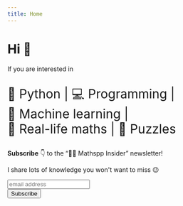 ```yaml
---
title: Home
---
```


# Hi 👋

If you are interested in

<p style="font-size:200%">
    <span style="white-space:nowrap">🐍 Python</span> |
    <span style="white-space:nowrap">💻 Programming</span> |
    <span style="white-space:nowrap">🤖 Machine learning</span> |
    <br />
    <span style="white-space:nowrap">🧠 Real-life maths</span> |
    <span style="white-space:nowrap">🧩 Puzzles</span>
</p>

**Subscribe** 👇 to the “🐍📝 Mathspp Insider” newsletter!

I share lots of knowledge you won't want to miss 😉

<div id="mc_embed_signup">
<form action="https://mathspp.us18.list-manage.com/subscribe/post?u=3452fe1e5ab6016adba929cce&amp;id=e55ac21342" method="post" id="mc-embedded-subscribe-form" name="mc-embedded-subscribe-form" class="validate" target="_blank">
    <div id="mc_embed_signup_scroll">
      <input type="email" value="" name="EMAIL" class="email" id="mce-EMAIL" placeholder="email address" required>
      <ul style="display:none;" aria-hidden="true"> <!--By default, new subscribers care about everything. -->
        <li><input type="checkbox" value="1" name="group[6034][1]" id="mce-group[6034]-6034-0" checked></li>
        <li><input type="checkbox" value="4" name="group[6034][4]" id="mce-group[6034]-6034-2" checked></li>
        <li><input type="checkbox" value="8" name="group[6034][8]" id="mce-group[6034]-6034-3" checked></li>
      </ul>
      <!-- real people should not fill this in and expect good things - do not remove this or risk form bot signups-->
      <div style="position: absolute; left: -5000px;" aria-hidden="true"><input type="text" name="b_3452fe1e5ab6016adba929cce_e55ac21342" tabindex="-1" value=""></div>
    <div class="clear"><input type="submit" value="Subscribe" name="subscribe" id="mc-embedded-subscribe" class="button"></div>
    </div>
</form>
</div>
<br />
